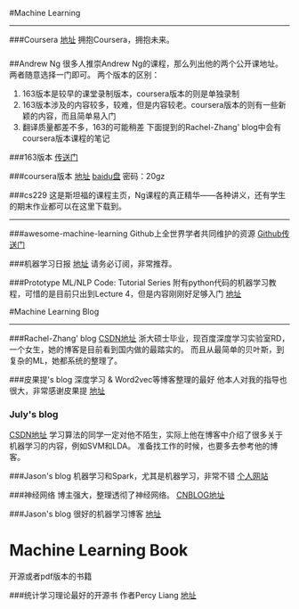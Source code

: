 #Machine Learning 

----

###Coursera
[地址](https://www.coursera.org)
拥抱Coursera，拥抱未来。

###



##Andrew Ng
很多人推崇Andrew Ng的课程，那么列出他的两个公开课地址。两者随意选择一门即可。
两个版本的区别：
1. 163版本是较早的课堂录制版本，coursera版本的则是单独录制
2. 163版本涉及的内容较多，较难，但是内容较老。coursera版本的则有一些新颖的内容，而且简单易入门
3. 翻译质量都差不多，163的可能稍差
下面提到的Rachel-Zhang' blog中会有coursera版本课程的笔记

###163版本
[传送门](http://v.163.com/special/opencourse/machinelearning.html)

###coursera版本
[地址](https://www.coursera.org/learn/machine-learning)
[baidu盘](http://pan.baidu.com/s/1mGSuq)
密码：20gz

###cs229
这是斯坦福的课程主页，Ng课程的真正精华——各种讲义，还有学生的期末作业都可以在这里下载到。

----

###awesome-machine-learning
Github上全世界学者共同维护的资源
[Github传送门](https://github.com/josephmisiti/awesome-machine-learning)


###机器学习日报
[地址](http://ml.memect.com/)
请务必订阅，非常推荐。


###Prototype ML/NLP Code: Tutorial Series
附有python代码的机器学习教程，可惜的是目前只出到Lecture 4，但是内容刚刚好足够入门
[地址](http://www.thoughtly.co/blog/category/mlnlp-tutorial-series/)

#Machine Learning Blog

----

###Rachel-Zhang' blog
[CSDN地址](http://blog.csdn.net/abcjennifer?viewmode=contents)
浙大硕士毕业，现百度深度学习实验室RD，一个女生，她的博客是目前看到国内做的最踏实的。
而且从最简单的贝叶斯，到复杂的ML，她都系统的整理了。

###皮果提's blog
深度学习 & Word2vec等博客整理的最好
他本人对我的指导也很大，非常感谢皮果提
[地址](http://blog.csdn.net/itplus)

### July's blog
[CSDN地址](http://blog.csdn.net/v_july_v?viewmode=contents)
学习算法的同学一定对他不陌生，实际上他在博客中介绍了很多关于机器学习的内容，例如SVM和LDA。
准备找工作的时候，也要多去参考他的博客。

###Jason's blog
机器学习和Spark，尤其是机器学习，非常不错
[个人网站](http://jasonding1354.github.io/)

###神经网络
博主强大，整理透彻了神经网络。
[CNBLOG地址](http://www.cnblogs.com/shouhuxianjian/)

###Jason's blog
很好的机器学习博客
[地址](http://jasonding1354.github.io)


# Machine Learning Book
开源或者pdf版本的书籍

###统计学习理论最好的开源书
作者Percy Liang
[地址](http://web.stanford.edu/class/cs229t/notes.pdf)